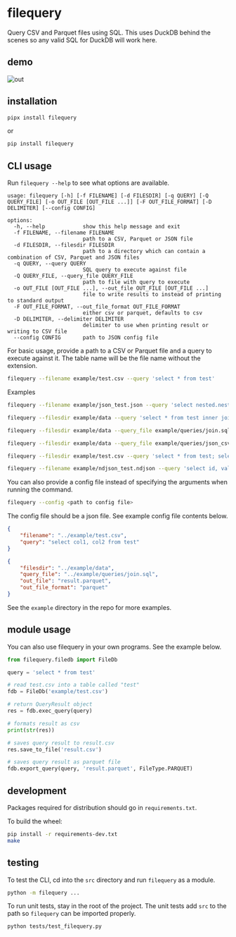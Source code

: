 # filequery
Query CSV and Parquet files using SQL. This uses DuckDB behind the scenes so any valid SQL for DuckDB will work here.

## demo
![out](https://github.com/MarkyMan4/filequery/assets/37815834/38b6f69b-297f-4913-826e-89ffbfe483b3)

## installation

```bash
pipx install filequery
```

or

```bash
pip install filequery
```

## CLI usage
Run `filequery --help` to see what options are available.

```
usage: filequery [-h] [-f FILENAME] [-d FILESDIR] [-q QUERY] [-Q QUERY_FILE] [-o OUT_FILE [OUT_FILE ...]] [-F OUT_FILE_FORMAT] [-D DELIMITER] [--config CONFIG]

options:
  -h, --help            show this help message and exit
  -f FILENAME, --filename FILENAME
                        path to a CSV, Parquet or JSON file
  -d FILESDIR, --filesdir FILESDIR
                        path to a directory which can contain a combination of CSV, Parquet and JSON files
  -q QUERY, --query QUERY
                        SQL query to execute against file
  -Q QUERY_FILE, --query_file QUERY_FILE
                        path to file with query to execute
  -o OUT_FILE [OUT_FILE ...], --out_file OUT_FILE [OUT_FILE ...]
                        file to write results to instead of printing to standard output
  -F OUT_FILE_FORMAT, --out_file_format OUT_FILE_FORMAT
                        either csv or parquet, defaults to csv
  -D DELIMITER, --delimiter DELIMITER
                        delimiter to use when printing result or writing to CSV file
  --config CONFIG       path to JSON config file
```

For basic usage, provide a path to a CSV or Parquet file and a query to execute against it. The table name will be the 
file name without the extension.

```bash
filequery --filename example/test.csv --query 'select * from test'
```

Examples

```bash
filequery --filename example/json_test.json --query 'select nested.nest_id, nested.nested_val from json_test' # query json
```
```bash
filequery --filesdir example/data --query 'select * from test inner join test1 on test.col1 = test1.col1' # query multiple files in a directory
```
```bash
filequery --filesdir example/data --query_file example/queries/join.sql # point to a file containing SQL
```
```bash
filequery --filesdir example/data --query_file example/queries/json_csv_join.sql # SQL file joining data from JSON and CSV files
```
```bash
filequery --filesdir example/test.csv --query 'select * from test; select sum(col3) from test;' # output multiple query results to multiple files
```

```bash
filequery --filename example/ndjson_test.ndjson --query 'select id, value, nested.subid, nested.subval from ndjson_test' # query nested JSON in an ndjson file
```

You can also provide a config file instead of specifying the arguments when running the command.

```bash
filequery --config <path to config file>
```

The config file should be a json file. See example config file contents below.

```json
{
    "filename": "../example/test.csv",
    "query": "select col1, col2 from test"
}
```

```json
{
    "filesdir": "../example/data",
    "query_file": "../example/queries/join.sql",
    "out_file": "result.parquet",
    "out_file_format": "parquet"
}
```

See the `example` directory in the repo for more examples.

## module usage
You can also use filequery in your own programs. See the example below.

```python
from filequery.filedb import FileDb

query = 'select * from test'

# read test.csv into a table called "test"
fdb = FileDb('example/test.csv')

# return QueryResult object
res = fdb.exec_query(query)

# formats result as csv
print(str(res))

# saves query result to result.csv
res.save_to_file('result.csv')

# saves query result as parquet file
fdb.export_query(query, 'result.parquet', FileType.PARQUET)
```

## development
Packages required for distribution should go in `requirements.txt`.

To build the wheel:

```bash
pip install -r requirements-dev.txt
make
```

## testing
To test the CLI, cd into the `src` directory and run `filequery` as a module.

```bash
python -m filequery ...
```

To run unit tests, stay in the root of the project. The unit tests add `src` to the path so `filequery` can be imported properly.

```bash
python tests/test_filequery.py
```
